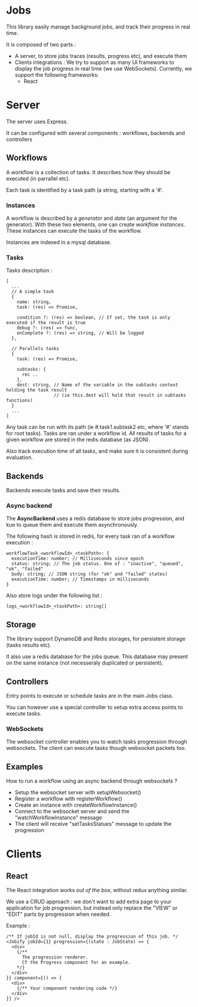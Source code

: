 Jobs
====

This library easily manage background jobs, and track their progress in real time.

It is composed of two parts :

- A server, to store jobs traces (results, progress etc), and execute them
- Clients integrations : We try to support as many UI frameworks to display the job
progress in real time (we use WebSockets). Currently, we support the following frameworks:
  - React

# Server

The server uses Express.

It can be configured with several components : workflows, backends and controllers


## Workflows

A workflow is a collection of tasks. It describes how they should be executed (in parrallel etc).

Each task is identified by a task path (a string, starting with a '#'.

### Instances

A workflow is described by a *generator* and *data* (an argument for the generator). With these two elements, one can 
create *workflow instances*. These instances can execute the tasks of the workflow.

Instances are indexed in a mysql database.

### Tasks

Tasks description :
```
[
  ...
  // A simple task
  {
    name: string,
    task: (res) => Promise,

    condition ?: (res) => boolean, // If set, the task is only executed if the result is true
    debug ?: (res) => func,
    onComplete ?: (res) => string, // Will be logged
  },

  // Parallels tasks
  {
    task: (res) => Promise,

    subtasks: {
      rec ..
    },
    dest: string, // Name of the variable in the subtasks context holding the task result
                  // (ie this.dest will hold that result in subtasks functions)
  }
  ...
]
```

Any task can be run with its path (ie #.task1.subtask2 etc, where '#' stands for root tasks).
Tasks are ran under a workflow id. All results of tasks for a given workflow are stored in the
redis database (as JSON).

Also track execution time of all tasks, and make sure it is consistent during evaluation.

## Backends

Backends execute tasks and save their results.

### Async backend

The **AsyncBackend** uses a redis database to store jobs progression, and kue to queue them and execute them asynchronously.

The following hash is stored in redis, for every task ran of a workflow execution :
```
workflowTask_<workflowId>_<taskPath>: {
  executionTime: number; // Milliseconds since epoch
  status: string; // The job status. One of : "inactive", "queued", "ok", "failed"
  body: string; // JSON string (for "ok" and "failed" states)
  executionTime: number; // Timestamps in milliseconds
}
```

Also store logs under the following list :
```
logs_<workflowId>_<taskPath>: string[]
```

## Storage

The library support DynamoDB and Redis storages, for persistent storage (tasks results etc).

It also use a redis database for the jobs queue. This database may present on the same instance (not
necesseraly duplicated or persistent).

## Controllers

Entry points to execute or schedule tasks are in the main Jobs class. 

You can however use a special controller to setup extra access points to execute tasks.

### WebSockets

The websocket controller enables you to watch tasks progression through websockets.
The client can execute tasks though websocket packets too.

## Examples

How to run a workflow using an async backend through websockets ?

- Setup the websocket server with setupWebsocket()
- Register a workflow with registerWorkflow()
- Create an instance with createWorkflowInstance()
- Connect to the websocket server and send the "watchWorkflowInstance" message
- The client will receive "setTasksStatues" message to update the progression

# Clients 

## React

The React integration works *out of the box*, without redux anything similar.

We use a CRUD approach : we don't want to add extra page to your application for job
progression, but instead only replace the "VIEW" or "EDIT" parts by progression when needed.

Example : 
```
/** If jobId is not null, display the progression of this job. */
<Jobify jobId={1} progression={(state : JobState) => {
  <div>
    {/** 
      The progression renderer.
      Cf the Progress component for an example.
    */}
  </div>
}} component={() => {
  <div>
    {/** Your component rendering code */}
  </div>
}} />
```

